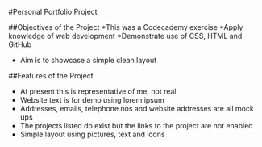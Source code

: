 #Personal Portfolio Project

##Objectives of the Project
*This was a Codecademy exercise
*Apply knowledge of web development
*Demonstrate use of CSS, HTML and GitHub
* Aim is to showcase a simple clean layout
  
##Features of the Project
* At present this is representative of me, not real
* Website text is for demo using lorem ipsum
* Addresses, emails, telephone nos and website addresses are all mock ups
* The projects listed do exist but the links to the project are not enabled
* Simple layout using pictures, text and icons
